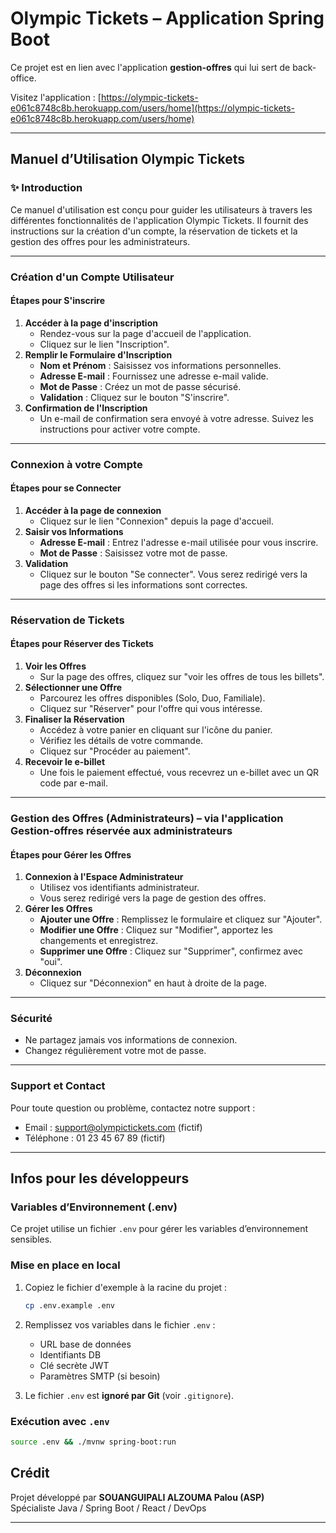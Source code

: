 # Olympic Tickets – Application Spring Boot

Ce projet est en lien avec l'application **gestion-offres** qui lui sert de back-office.

Visitez l'application : [https://olympic-tickets-e061c8748c8b.herokuapp.com/users/home](https://olympic-tickets-e061c8748c8b.herokuapp.com/users/home)

---

## Manuel d’Utilisation Olympic Tickets

### ✨ Introduction
Ce manuel d'utilisation est conçu pour guider les utilisateurs à travers les différentes fonctionnalités de l'application Olympic Tickets. Il fournit des instructions sur la création d'un compte, la réservation de tickets et la gestion des offres pour les administrateurs.

---

### Création d'un Compte Utilisateur

#### Étapes pour S'inscrire
1. **Accéder à la page d'inscription**
    - Rendez-vous sur la page d'accueil de l'application.
    - Cliquez sur le lien "Inscription".
2. **Remplir le Formulaire d'Inscription**
    - **Nom et Prénom** : Saisissez vos informations personnelles.
    - **Adresse E-mail** : Fournissez une adresse e-mail valide.
    - **Mot de Passe** : Créez un mot de passe sécurisé.
    - **Validation** : Cliquez sur le bouton "S'inscrire".
3. **Confirmation de l'Inscription**
    - Un e-mail de confirmation sera envoyé à votre adresse. Suivez les instructions pour activer votre compte.

---

### Connexion à votre Compte

#### Étapes pour se Connecter
1. **Accéder à la page de connexion**
    - Cliquez sur le lien "Connexion" depuis la page d'accueil.
2. **Saisir vos Informations**
    - **Adresse E-mail** : Entrez l'adresse e-mail utilisée pour vous inscrire.
    - **Mot de Passe** : Saisissez votre mot de passe.
3. **Validation**
    - Cliquez sur le bouton "Se connecter". Vous serez redirigé vers la page des offres si les informations sont correctes.

---

### Réservation de Tickets

#### Étapes pour Réserver des Tickets
1. **Voir les Offres**
    - Sur la page des offres, cliquez sur "voir les offres de tous les billets".
2. **Sélectionner une Offre**
    - Parcourez les offres disponibles (Solo, Duo, Familiale).
    - Cliquez sur "Réserver" pour l'offre qui vous intéresse.
3. **Finaliser la Réservation**
    - Accédez à votre panier en cliquant sur l'icône du panier.
    - Vérifiez les détails de votre commande.
    - Cliquez sur "Procéder au paiement".
4. **Recevoir le e-billet**
    - Une fois le paiement effectué, vous recevrez un e-billet avec un QR code par e-mail.

---

### Gestion des Offres (Administrateurs) – via l'application Gestion-offres réservée aux administrateurs

#### Étapes pour Gérer les Offres
1. **Connexion à l'Espace Administrateur**
    - Utilisez vos identifiants administrateur.
    - Vous serez redirigé vers la page de gestion des offres.
2. **Gérer les Offres**
    - **Ajouter une Offre** : Remplissez le formulaire et cliquez sur "Ajouter".
    - **Modifier une Offre** : Cliquez sur "Modifier", apportez les changements et enregistrez.
    - **Supprimer une Offre** : Cliquez sur "Supprimer", confirmez avec "oui".
3. **Déconnexion**
    - Cliquez sur "Déconnexion" en haut à droite de la page.

---

### Sécurité
- Ne partagez jamais vos informations de connexion.
- Changez régulièrement votre mot de passe.

---

### Support et Contact
Pour toute question ou problème, contactez notre support :
- Email : support@olympictickets.com (fictif)
- Téléphone : 01 23 45 67 89 (fictif)

---

## Infos pour les développeurs
### Variables d’Environnement (.env)

Ce projet utilise un fichier `.env` pour gérer les variables d’environnement sensibles.

### Mise en place en local

1. Copiez le fichier d'exemple à la racine du projet :
   ```bash
   cp .env.example .env
   ```

2. Remplissez vos variables dans le fichier `.env` :
    - URL base de données
    - Identifiants DB
    - Clé secrète JWT
    - Paramètres SMTP (si besoin)

3. Le fichier `.env` est **ignoré par Git** (voir `.gitignore`).

### Exécution avec `.env`

```bash
source .env && ./mvnw spring-boot:run
```

## Crédit

Projet développé par **SOUANGUIPALI ALZOUMA Palou (ASP)**  
Spécialiste Java / Spring Boot / React / DevOps 

---

